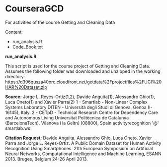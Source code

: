 # CourseraGCD
For activities of the course Getting and Cleaning Data

Content:
<ul>
<li>run_analysis.R</li>
<li>Code_Book.txt</li>
</ul>

<b>run_analysis.R</b>

This script is used for the course project of Getting and Cleaning Data. Assumes the following folder was downloaded and unzipped in the working directory:
https://d396qusza40orc.cloudfront.net/getdata%2Fprojectfiles%2FUCI%20HAR%20Dataset.zip

<b>Source:</b>
Jorge L. Reyes-Ortiz(1,2), Davide Anguita(1), Alessandro Ghio(1), Luca Oneto(1) and Xavier Parra(2)
1 - Smartlab - Non-Linear Complex Systems Laboratory
DITEN - Università degli Studi di Genova, Genoa (I-16145), Italy. 
2 - CETpD - Technical Research Centre for Dependency Care and Autonomous Living
Universitat Politècnica de Catalunya (BarcelonaTech). Vilanova i la Geltrú (08800), Spain
activityrecognition '@' smartlab.ws

<b>Citation Request:</b>
Davide Anguita, Alessandro Ghio, Luca Oneto, Xavier Parra and Jorge L. Reyes-Ortiz. A Public Domain Dataset for Human Activity Recognition Using Smartphones. 21th European Symposium on Artificial Neural Networks, Computational Intelligence and Machine Learning, ESANN 2013. Bruges, Belgium 24-26 April 2013.
